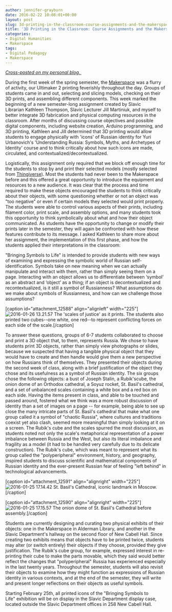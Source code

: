 ```yaml
---
author: jennifer-grayburn
date: 2016-02-22 10:08:01+00:00
layout: post
slug: 3d-printing-in-the-classroom-course-assignments-and-the-makerspace
title: '3D Printing in the Classroom: Course Assignments and the Makerspace'
categories:
- Digital Humanities
- Makerspace
tags:
- Digital Pedagogy
- Makerspace
---
```


_[Cross-posted on my personal blog. ](http://jennifernicolegrayburn.com/2016/02/22/3d-printing-in-the-classroom-course-assignments-and-the-makerspace/)_

During the first week of the spring semester, the [Makerspace](http://scholarslab.org/makerspace/) was a flurry of activity, our Ultimaker 2 printing feverishly throughout the day. Groups of students came in and out, selecting and slicing models, checking on their 3D prints, and assembling different components. This week marked the beginning of a new semester-long assignment created by Slavic Librarian Kathleen Thompson, Slavic Lecturer Jill Martiniuk, and myself to better integrate 3D fabrication and physical computing resources in the classroom. After months of discussing course objectives and possible digital components, including website creation, Arduino programming, and 3D printing, Kathleen and Jill determined that 3D printing would allow students to engage physically with 'icons' of Russian identity for Yuri Urbanovich's 'Understanding Russia: Symbols, Myths, and Archetypes of Identity' course and to think critically about how such icons are made, circulated, and contextualized/decontextualized.

Logistically, this assignment only required that we block off enough time for the students to stop by and print their selected models (mostly selected from [Thingiverse](http://www.thingiverse.com/)). Most the students had never been to the Makerspace before and this offered a great opportunity to introduce the equipment and resources to a new audience. It was clear that the process and time required to make these objects encouraged the students to think critically about their objects, with some questioning whether or not an object was "too negative" or even if certain models they selected would print properly. The students were able to control various aspects of their prints, including filament color, print scale, and assembly options, and many students took this opportunity to think symbolically about what and how their object communicated. As students have the opportunity to change or modify their prints later in the semester, they will again be confronted with how these features contribute to its message. I asked Kathleen to share more about her assignment, the implementation of this first phase, and how the students applied their interpretations in the classroom:

"Bringing Symbols to Life" is intended to provide students with new ways of examining and expressing the symbolic world of Russian self-identification. Symbols take on new meaning when we can actually manipulate and interact with them, rather than simply seeing them on a page. Interacting with an object allows us to differentiate between ‘symbol’ as an abstract and ‘object’ as a thing; if an object is decontextualized and recontextualized, is it still a symbol of Russianness? What assumptions do we make about symbols of Russianness, and how can we challenge those assumptions?

[caption id="attachment_12588" align="alignleft" width="225"]![2016-01-26 13.21.57](http://scholarslab.org/wp-content/uploads/2016/02/2016-01-26-13.21.57-225x300.jpg) The 'scales of justice' as it prints. The students also printed two cubes--one white, one red--to represent conflicting forces on each side of the scale.[/caption]

To answer these questions, groups of 6-7 students collaborated to choose and print a 3D object that, to them, represents Russia. We chose to have students print 3D objects, rather than simply view photographs or slides, because we suspected that having a tangible physical object that they would have to create and then handle would give them a new perspective on how Russians think of themselves. They presented their objects during the second week of class, along with a brief justification of the object they chose and its usefulness as a symbol of Russian identity. The six groups chose the following objects: a bust of Joseph Stalin, a Rubik'scube, the onion dome of an Orthodox cathedral, a Soyuz rocket, St. Basil's cathedral, and a set of unbalanced scales containing a white box and a red box on each side. Having the items present in class, and able to be touched and passed around, fostered what we think was a more robust discussion of identity than a set of images on a page -- for example, being able to see up close the many intricate parts of St. Basil's cathedral that make what one group called it a symbol of "chaotic Russia", where cultures and traditions coexist yet also clash, seemed more meaningful than simply looking at it on a screen. The Rubik's cube and the scales spurred the most discussion, as students noted not only the scale's metaphorical representation of a power imbalance between Russia and the West, but also its literal imbalance and fragility as a model (it had to be handled very carefully due to its delicate construction). The Rubik's cube, which was meant to represent what its group called the "polyperipheral" environment, history, and geography, inspired students to discuss scientific and mathematical components of Russian identity and the ever-present Russian fear of feeling "left behind" in technological advancements.

[caption id="attachment_12591" align="alignright" width="225"]![2016-01-25 17.14.42](http://scholarslab.org/wp-content/uploads/2016/02/2016-01-25-17.14.42-225x300.jpg) St. Basil's Cathedral, iconic landmark in Moscow.[/caption]

[caption id="attachment_12590" align="alignright" width="225"]![2016-01-25 17.15.57](http://scholarslab.org/wp-content/uploads/2016/02/2016-01-25-17.15.57-225x300.jpg) The onion dome of St. Basil's Cathedral before assembly.[/caption]

Students are currently designing and curating two physical exhibits of their objects: one in the Makerspace in Alderman Library, and another in the Slavic Department's hallway on the second floor of New Cabell Hall. Since creating two exhibits means that objects have to be printed twice, students may alter (or switch entirely) their objects if they choose, provided they give justification. The Rubik's cube group, for example, expressed interest in re-printing their cube to make the parts movable, which they said would better reflect the changes that "polyperipheral" Russia has experienced especially in the last twenty years. Throughout the semester, students will also revisit their objects to examine how they might function as expressions of Russian identity in various contexts, and at the end of the semester, they will write and present longer reflections on their objects as useful symbols.

Starting February 25th, all printed icons of the "Bringing Symbols to Life" exhibition will be on display in the Slavic Department display case, located outside the Slavic Department offices in 258 New Cabell Hall.










